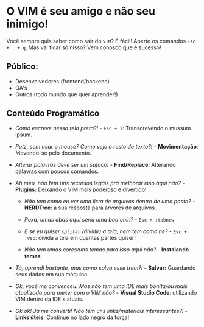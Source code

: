 # O VIM é seu amigo e não seu inimigo!

Você sempre quis saber como sair do `VIM`? É fácil! Aperte os comandos `Esc + : + q`. Mas vai ficar só nisso? Vem conosco que é sucesso!

## Público:

- Desenvolvedores (frontend/backend)
- QA's
- Outros (todo mundo que quer aprender!)

## Conteúdo Programático

- *Como escreve nessa tela preta?!* - `Esc + i`: Transcrevendo o mussum ipsum.

- *Putz, sem usar o mouse? Como vejo o resto do texto?!* - **Movimentação**: Movendo-se pelo documento.

- *Alterar palavras deve ser um sufoco!* - **Find/Replace**: Alterando palavras com poucos comandos.

- *Ah meu, não tem uns recursos legais pra melhorar isso aqui não?* - **Plugins:** Deixando o VIM mais poderoso e divertido!

  - *Não tem como eu ver uma lista de arquivos dentro de uma pasta?* - **NERDTree**: a sua resposta para árvores de arquivos.

  - *Poxa, umas abas aqui seria uma boa ehin?* - `Esc + :tabnew`
  
  - *E se eu quiser `splitar` (dividir) a tela, nem tem como né?* - `Esc + :vsp`: divida a tela em quantas partes quiser!

  - *Não tem umas cores/uns temas para isso aqui não?* - **Instalando temas**

- *Tá, aprendi bastante, mas como salva esse trem?!* - **Salvar:** Guardando seus dados em sua máquina.

- *Ok, você me convenceu. Mas não tem uma IDE mais bonita/ou mais atualizada para mexer com o VIM não?* - **Visual Studio Code**: utilizando VIM dentro da IDE's atuais.

- *Ok ok! Já me converti! Não tem uns links/materiais interessantes?!* - **Links úteis**: Continue no lado negro da força!
